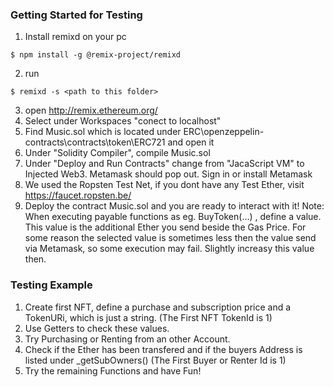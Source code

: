 ### Getting Started for Testing
1. Install remixd on your pc
```console
$ npm install -g @remix-project/remixd
```
2. run 
```console
$ remixd -s <path to this folder>
```
3. open http://remix.ethereum.org/
4. Select under Workspaces "conect to localhost"
5. Find Music.sol which is located under ERC\openzeppelin-contracts\contracts\token\ERC721 and open it
6. Under "Solidity Compiler", compile Music.sol
7. Under "Deploy and Run Contracts" change from "JacaScript VM" to Injected Web3. Metamask should pop out. Sign in or install Metamask
8. We used the Ropsten Test Net, if you dont have any Test Ether, visit https://faucet.ropsten.be/
9. Deploy the contract Music.sol and you are ready to interact with it!
Note: When executing payable functions as eg. BuyToken(...) , define a value. This value is the additional Ether you send beside the Gas Price. For some reason the selected value is sometimes less then the value send via Metamask, so some execution may fail. Slightly increasy this value then.
### Testing Example
1. Create first NFT, define a purchase and subscription price and a TokenURi, which is just a string. (The First NFT TokenId is 1)
2. Use Getters to check these values.
3. Try Purchasing or Renting from an other Account.
4. Check if the Ether has been transfered and if the buyers Address is listed under _getSubOwners()  (The First Buyer or Renter Id is 1)
5. Try the remaining Functions and have Fun!